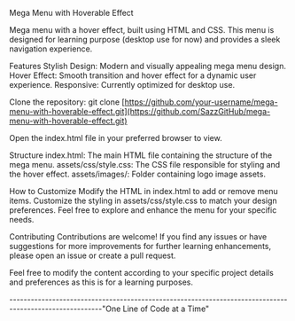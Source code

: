 Mega Menu with Hoverable Effect

Mega menu with a hover effect, built using HTML and CSS. This menu is designed for learning purpose (desktop use for now) and provides a sleek navigation experience.

Features
  Stylish Design: Modern and visually appealing mega menu design.
  Hover Effect: Smooth transition and hover effect for a dynamic user experience.
  Responsive: Currently optimized for desktop use.

Clone the repository:
  git clone [https://github.com/your-username/mega-menu-with-hoverable-effect.git](https://github.com/SazzGitHub/mega-menu-with-hoverable-effect.git)
  
Open the index.html file in your preferred browser to view.

Structure
  index.html: 
    The main HTML file containing the structure of the mega menu.
  assets/css/style.css: 
    The CSS file responsible for styling and the hover effect.
  assets/images/: 
    Folder containing logo image assets.

How to Customize
  Modify the HTML in index.html to add or remove menu items.
  Customize the styling in assets/css/style.css to match your design preferences.
  Feel free to explore and enhance the menu for your specific needs.

Contributing
  Contributions are welcome! If you find any issues or have suggestions for more improvements for further learning enhancements, please open an issue or create a pull request.

  Feel free to modify the content according to your specific project details and preferences as this is for a learning purposes.

  --------------------------------------------------------------------------------------------------------"One Line of Code at a Time"
